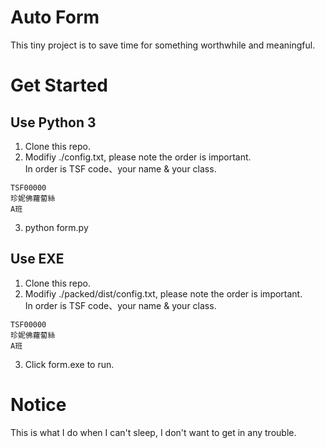 
# Auto Form 

This tiny project is to save time for something worthwhile and meaningful.

# Get Started

## Use Python 3
  1. Clone this repo.
  2. Modifiy ./config.txt, please note the order is important. <br>
  In order is TSF code、your name & your class.
  ```
  TSF00000
  珍妮佛蘿蔔絲
  A班
  ```
  3. python form.py

## Use EXE
  1. Clone this repo.
  2. Modifiy ./packed/dist/config.txt, please note the order is important. <br>
  In order is TSF code、your name & your class.
  ```
  TSF00000
  珍妮佛蘿蔔絲
  A班
  ```
  3. Click form.exe to run.

# Notice

This is what I do when I can't sleep, I don't want to get in any trouble.
